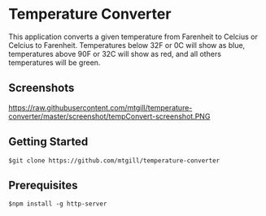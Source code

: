 # Temperature Converter 

This application converts a given temperature from Farenheit to Celcius or Celcius to Farenheit. Temperatures below 32F or 0C will show as blue, temperatures above 90F or 32C will show as red, and all others temperatures will be green. 

## Screenshots

https://raw.githubusercontent.com/mtgill/temperature-converter/master/screenshot/tempConvert-screenshot.PNG


## Getting Started 

`$git clone https://github.com/mtgill/temperature-converter`

## Prerequisites

`$npm install -g http-server`


